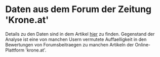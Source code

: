 # Daten aus dem Forum der Zeitung 'Krone.at'
Details zu den Daten sind in dem Artikel [hier](https://www.linkedin.com/pulse/korrelierte-zacken-der-krone-andreas-windisch/) zu finden.
Gegenstand der Analyse ist eine von manchen Usern vermutete Auffaelligkeit in den Bewertungen von Forumsbeitraegen zu manchen Artikeln der Online-Plattform 'krone.at'. 
```

